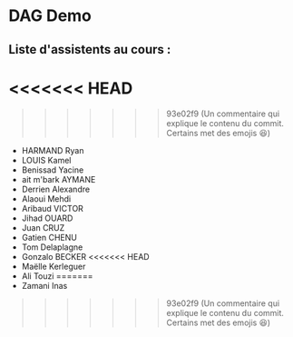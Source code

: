 # DAG Demo

## Liste d'assistents au cours :
<<<<<<< HEAD
=======

>>>>>>> 93e02f9 (Un commentaire qui explique le contenu du commit. Certains met des emojis 😆)
- HARMAND Ryan
- LOUIS Kamel
- Benissad Yacine
- ait m'bark AYMANE
- Derrien Alexandre
- Alaoui Mehdi
- Aribaud VICTOR
- Jihad OUARD
- Juan CRUZ
- Gatien CHENU
- Tom Delaplagne
- Gonzalo BECKER
<<<<<<< HEAD
- Maëlle Kerleguer
- Ali Touzi
=======
- Zamani Inas
>>>>>>> 93e02f9 (Un commentaire qui explique le contenu du commit. Certains met des emojis 😆)
